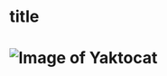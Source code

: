 # <h1>title
# ![Image of Yaktocat](https://cdn.z.wiki/autoupload/20250525/trcm/1024X820/ic-launcher.png)
